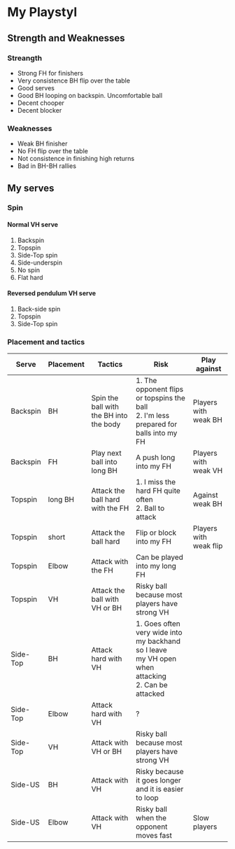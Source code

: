 # My Playstyl

## Strength and Weaknesses

### Streangth

* Strong FH for finishers
* Very consistence BH flip over the table
* Good serves
* Good BH looping on backspin. Uncomfortable ball
* Decent chooper
* Decent blocker



### Weaknesses

* Weak BH finisher
* No FH flip over the table
* Not consistence in finishing high returns 
* Bad in BH-BH rallies



## My serves

### Spin

#### Normal VH serve

1. Backspin
2. Topspin 
3. Side-Top spin
4. Side-underspin
5. No spin
6. Flat hard

#### Reversed pendulum VH serve

1. Back-side spin
2. Topspin
3. Side-Top spin



### Placement and tactics

| Serve    | Placement | Tactics                                 | Risk                                                         | Play against           |
| -------- | --------- | --------------------------------------- | ------------------------------------------------------------ | ---------------------- |
| Backspin | BH        | Spin the ball with the BH into the body | 1. The opponent flips or topspins the ball<br />2. I'm less prepared for balls into my FH | Players with weak BH   |
| Backspin | FH        | Play next ball into long BH             | A push long into my FH                                       | Players with weak VH   |
| Topspin  | long BH   | Attack the ball hard with the FH        | 1. I miss the hard FH quite often <br />2. Ball to attack    | Against weak BH        |
| Topspin  | short     | Attack the ball hard                    | Flip or block into my FH                                     | Players with weak flip |
| Topspin  | Elbow     | Attack with the FH                      | Can be played into my long FH                                |                        |
| Topspin  | VH        | Attack the ball with VH or BH           | Risky ball because most players have strong VH               |                        |
| Side-Top | BH        | Attack hard with VH                     | 1. Goes often very wide into my backhand so I leave<br />my VH open when attacking<br />2. Can be attacked |                        |
| Side-Top | Elbow     | Attack hard with VH                     | ?                                                            |                        |
| Side-Top | VH        | Attack with VH or BH                    | Risky ball because most players have strong VH               |                        |
| Side-US  | BH        | Attack with VH                          | Risky because it goes longer and it is easier to loop        |                        |
| Side-US  | Elbow     | Attack with VH                          | Risky ball when the opponent moves fast                      | Slow players           |